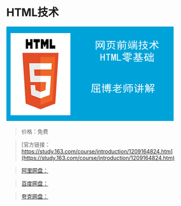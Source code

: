 # HTML技术

![img](../../../assets/study163/free/c820988e3cfe4bf9a6296d7f4f303e12.png)

> 价格：免费

> [官方链接：https://study.163.com/course/introduction/1209164824.htm](https://study.163.com/course/introduction/1209164824.htm)

> [阿里网盘：]()

> [百度网盘：]()

> [夸克网盘：]()

